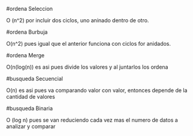 #ordena Seleccion

O (n^2) por incluir dos ciclos, uno aninado dentro de otro.

#ordena Burbuja

O(n^2) pues igual que el anterior funciona con ciclos for anidados.

#ordena Merge

O(n(log(n)) es asi pues divide los valores y al juntarlos los ordena

#busqueda Secuencial

O(n) es asi pues va comparando valor con valor, entonces depende de la cantidad de valores 

#busqueda Binaria

O (log n) pues se van reduciendo cada vez mas el numero de datos a analizar y comparar
